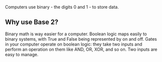 
Computers use binary - the digits 0 and 1 - to store data.

## Why use Base 2?

Binary math is way easier for a computer. Boolean logic maps easily to binary systems, with True and False being represented by on and off. Gates in your computer operate on boolean logic: they take two inputs and perform an operation on them like AND, OR, XOR, and so on. Two inputs are easy to manage.
